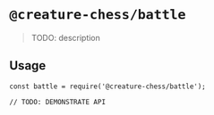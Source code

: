 # `@creature-chess/battle`

> TODO: description

## Usage

```
const battle = require('@creature-chess/battle');

// TODO: DEMONSTRATE API
```
